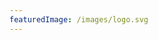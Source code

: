 ```yaml
---
featuredImage: /images/logo.svg
---
```


<!-- Use this to force Gatsby to correctly determine optional images/file schema -->
